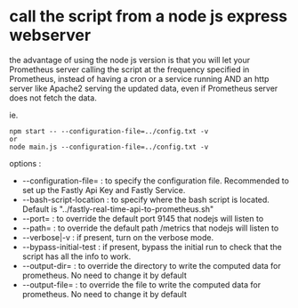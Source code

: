 # call the script from a node js express webserver

the advantage of using the node js version is that you will let your Prometheus server calling the script at the frequency specified in Prometheus, instead of having a cron or a service running AND an http server like Apache2 serving the updated data, even if Prometheus server does not fetch the data.

ie.
```
npm start -- --configuration-file=../config.txt -v
or
node main.js --configuration-file=../config.txt -v
```

options :
- --configuration-file= : to specify the configuration file. Recommended to set up the Fastly Api Key and Fastly Service.
- --bash-script-location : to specify where the bash script is located. Default is "../fastly-real-time-api-to-prometheus.sh" 
- --port= : to override the default port 9145 that nodejs will listen to
- --path= : to override the default path /metrics that nodejs will listen to
- --verbose|-v : if present, turn on the verbose mode.
- --bypass-initial-test : if present, bypass the initial run to check that the script has all the info to work.
- --output-dir= : to override the directory to write the computed data for prometheus. No need to change it by default
- --output-file= : to override the file to write the computed data for prometheus.  No need to change it by default
